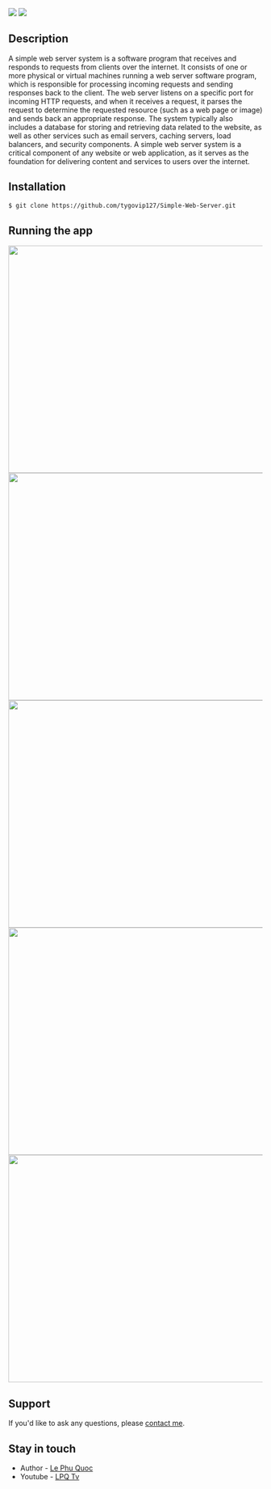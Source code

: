 <a href="https://www.facebook.com/arsenal.lp.a2"><img src="https://camo.githubusercontent.com/c84714f725b5e024c37b72fd70a1667fa65edf5ec6f08fccf473e9477d6c020d/68747470733a2f2f696d672e736869656c64732e696f2f62616467652f2d46616365626f6f6b2d3432363742323f7374796c653d666c6174266c6162656c436f6c6f723d7768697465266c6f676f3d66616365626f6f6b266c6f676f436f6c6f723d343236374232" data-canonical-src="https://img.shields.io/badge/-Facebook-4267B2?style=flat&amp;labelColor=white&amp;logo=facebook&amp;logoColor=4267B2" style="max-width: 100%;"></a>
<a href="https://www.instagram.com/lephuquoc_lpa2/"><img src="https://camo.githubusercontent.com/11e40f285e24a4b8bef194e069b86fb2a06b192a7d4d99de239b685433d958b7/68747470733a2f2f696d672e736869656c64732e696f2f62616467652f2d496e7374616772616d2d4531333036433f7374796c653d666c6174266c6162656c436f6c6f723d464341463435266c6f676f3d696e7374616772616d266c6f676f436f6c6f723d464431443144" data-canonical-src="https://img.shields.io/badge/-Instagram-E1306C?style=flat&amp;labelColor=FCAF45&amp;logo=instagram&amp;logoColor=FD1D1D" style="max-width: 100%;"></a>
## Description
A simple web server system is a software program that receives and responds to requests from clients over the internet. It consists of one or more physical or virtual machines running a web server software program, which is responsible for processing incoming requests and sending responses back to the client. The web server listens on a specific port for incoming HTTP requests, and when it receives a request, it parses the request to determine the requested resource (such as a web page or image) and sends back an appropriate response. The system typically also includes a database for storing and retrieving data related to the website, as well as other services such as email servers, caching servers, load balancers, and security components. A simple web server system is a critical component of any website or web application, as it serves as the foundation for delivering content and services to users over the internet.
## Installation
```bash
$ git clone https://github.com/tygovip127/Simple-Web-Server.git
```

## Running the app
<p align="center">
<img src="https://github.com/tygovip127/Simple-Web-Server/assets/75115993/6f3cb92a-71f8-47dc-b3a3-7dceae6e1128" width="800" height="450" />
<img src="https://github.com/tygovip127/Simple-Web-Server/assets/75115993/3edf1867-dffc-4098-a229-65fa3083d93d" width="800" height="450" />
<img src="https://github.com/tygovip127/Simple-Web-Server/assets/75115993/182b3741-d326-4e91-a20c-11923d7556c5" width="800" height="450" />
<img src="https://github.com/tygovip127/Simple-Web-Server/assets/75115993/e67adc29-e784-4af9-b170-617465ea7705" width="800" height="450" />
<img src="https://github.com/tygovip127/Simple-Web-Server/assets/75115993/107132df-64e8-4335-9e2b-dd4daf1dfe6d" width="800" height="450" />
</p>

## Support
If you'd like to ask any questions, please [contact me](https://www.facebook.com/arsenal.lp.a2).

## Stay in touch

- Author - [Le Phu Quoc](https://www.facebook.com/arsenal.lp.a2)
- Youtube - [LPQ Tv](https://www.youtube.com/@lpqtv8201/)
